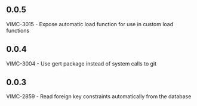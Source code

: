 ## 0.0.5

VIMC-3015 - Expose automatic load function for use in custom load functions

## 0.0.4

VIMC-3004 - Use gert package instead of system calls to git

## 0.0.3

VIMC-2859 - Read foreign key constraints automatically from the database
